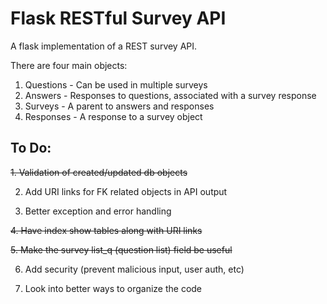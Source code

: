 # Flask RESTful Survey API

A flask implementation of a REST survey API. 

There are four main objects:

1. Questions - Can be used in multiple surveys
2. Answers - Responses to questions, associated with a survey response
3. Surveys - A parent to answers and responses
4. Responses - A response to a survey object

## To Do:

~~1. Validation of created/updated db objects~~

2. Add URI links for FK related objects in API output

3. Better exception and error handling

~~4. Have index show tables along with URI links~~

~~5. Make the survey list_q (question list) field be useful~~

6. Add security (prevent malicious input, user auth, etc)

7. Look into better ways to organize the code